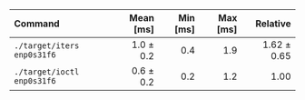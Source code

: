 | Command | Mean [ms] | Min [ms] | Max [ms] | Relative |
|:---|---:|---:|---:|---:|
| `./target/iters enp0s31f6` | 1.0 ± 0.2 | 0.4 | 1.9 | 1.62 ± 0.65 |
| `./target/ioctl enp0s31f6` | 0.6 ± 0.2 | 0.2 | 1.2 | 1.00 |
